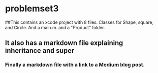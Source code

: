 # problemset3

##This contains an xcode project with 8 files. Classes for Shape, square, and Circle. And a main.m. and a "Product" folder.

## It also has a markdown file explaining inheritance and super 

### Finally a markdown file with a link to a Medium blog post.

